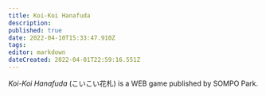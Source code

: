 ```yaml
---
title: Koi-Koi Hanafuda
description: 
published: true
date: 2022-04-10T15:33:47.910Z
tags: 
editor: markdown
dateCreated: 2022-04-01T22:59:16.551Z
---
```


_Koi-Koi Hanafuda_ (<span lang='ja'>こいこい花札</span>) is a WEB game published by SOMPO Park.

